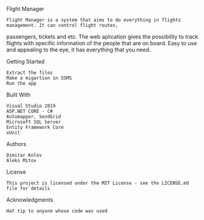 Flight Manager

	Flight Manager is a system that aims to do everything in flights management. It can control flight routes,
passengers, tickets and etc. The web aplication gives the possibility to track flights with specific information 
of the people that are on board. Easy to use and appealing to the eye, it has everything that you need.

Getting Started

	Extract the files
	Make a migartion in SSMS
	Run the app

Built With

	Visual Studio 2019
	ASP.NET CORE - C#
	Automapper, SendGrid
	Microsoft SQL Server
	Entity Framework Core
	xUnit

Authors

	Dimitar Kolev
	Aleks Mitov

License

	This project is licensed under the MIT License - see the LICENSE.md file for details

Acknowledgments

	Hat tip to anyone whose code was used
